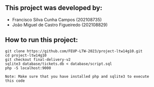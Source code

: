 **This project was developed by:**
-----
- Francisco Silva Cunha Campos (202108735)
- João Miguel de Castro Figueiredo (202108829)

**How to run this project:**
----------------------------
```
git clone https://github.com/FEUP-LTW-2023/project-ltw14g10.git
cd project-ltw14g10
git checkout final-delivery-v2
sqlite3 database/tickets.db < database/script.sql
php -S localhost:9000
```
`Note: Make sure that you have installed php and sqlite3 to execute this code`
